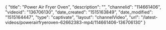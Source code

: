 {
    "title": "Power Air Fryer Oven",
    "description": "",
    "channelid": "114661406",
    "videoid": "136706130",
    "date_created": "1515163849",
    "date_modified": "1515164447",
    "type": "captivate",
    "layout": "channelVideo",
    "url": "\/latest-videos\/powerairfryeroven-62662383-mp4\/114661406-136706130"
}